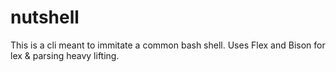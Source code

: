 # nutshell
This is a cli meant to immitate a common bash shell. Uses Flex and Bison for lex &amp; parsing heavy lifting.
